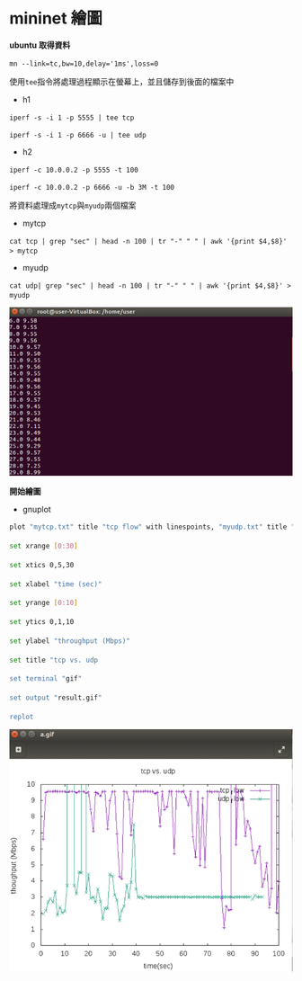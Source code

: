 # mininet 繪圖

**ubuntu 取得資料**

`mn --link=tc,bw=10,delay='1ms',loss=0`

使用`tee`指令將處理過程顯示在螢幕上，並且儲存到後面的檔案中

* h1

`iperf -s -i 1 -p 5555 | tee tcp`

`iperf -s -i 1 -p 6666 -u | tee udp`

* h2

`iperf -c 10.0.0.2 -p 5555 -t 100`


`iperf -c 10.0.0.2 -p 6666 -u -b 3M -t 100`

將資料處理成`mytcp`與`myudp`兩個檔案

* mytcp

`cat tcp | grep "sec" | head -n 100 | tr "-" " " | awk '{print $4,$8}' > mytcp`

* myudp

`cat udp| grep "sec" | head -n 100 | tr "-" " " | awk '{print $4,$8}' > myudp`

![](Pic/g1.jpg)

**開始繪圖**

* gnuplot

```sh
plot "mytcp.txt" title "tcp flow" with linespoints, "myudp.txt" title "udp flow" with linespoints

set xrange [0:30]

set xtics 0,5,30

set xlabel "time (sec)"

set yrange [0:10]

set ytics 0,1,10

set ylabel "throughput (Mbps)"

set title "tcp vs. udp

set terminal "gif"

set output "result.gif"

replot
```
![](https://github.com/110610531/Mininet_note/blob/main/pic/0.jpg)
